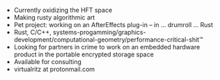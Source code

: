 - Currently oxidizing the HFT space
- Making rusty algorithmic art
- Pet project: working on an AfterEffects plug-in – in ... drumroll ... Rust
- Rust, C/C++, systems-progamming/graphics-development/computational-geometry/performance-critical-shit™
- Looking for partners in crime to work on an embedded hardware product in the portable encrypted storage space
- Available for consulting
- virtualritz at protonmail.com

